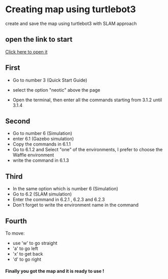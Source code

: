 
# Creating map using turtlebot3

create and save the map using turtlebot3 with SLAM approach

## open the link to start
[Click here to open it](https://emanual.robotis.com/docs/en/platform/turtlebot3/overview/) 

## First
-  Go to number 3 (Quick Start Guide) 

- select the option "neotic" above the page 

- Open the terminal, then enter all the commands starting from 3.1.2 until 3.1.4 

## Second

- Go to number 6 (Simulation)
- enter 6.1 (Gazebo simulation)
- Copy the commands in 6.1.1
- Go to 6.1.2 and Select "one" of the environments, I prefer to choose the Waffle environment
- write the command in 6.1.3

## Third 
- In the same option which is number 6 (Simulation)
- Go to 6.2 (SLAM simulation)
- Enter the command in 6.2.1 , 6.2.3 and 6.2.3
- Don't forget to write the environment name in the command

## Fourth 
To move:
- use 'w' to go straight
- 'a' to go left
- 'x' to get back 
- 'd' to go right 


#### Finally you got the map and it is ready to use !

